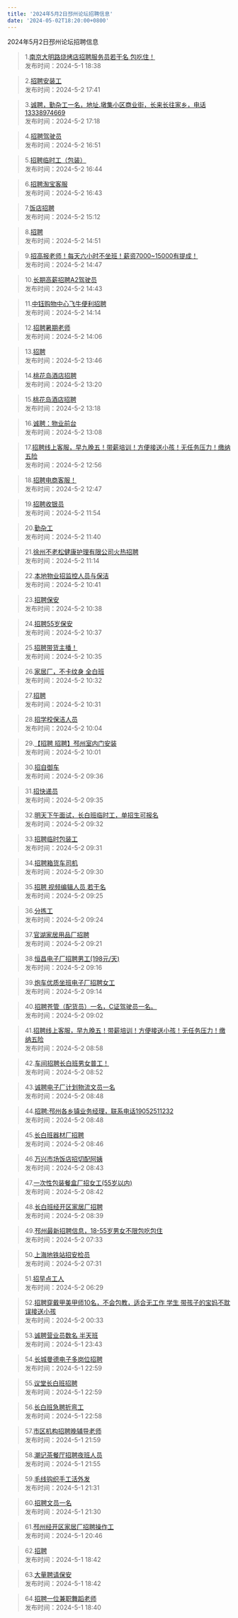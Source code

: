 ```yaml
---
title: '2024年5月2日邳州论坛招聘信息'
date: '2024-05-02T18:20:00+0800'
---
```

2024年5月2日邳州论坛招聘信息
<!--more-->
>1.[南京大明路烧烤店招聘服务员若干名  包吃住！](https://www.pzzc.net/forum.php?mod=viewthread&tid=10414241)<br>
>发布时间：2024-5-1 18:38

>2.[招聘安装工](https://www.pzzc.net/forum.php?mod=viewthread&tid=10414432)<br>
>发布时间：2024-5-2 17:41

>3.[诚聘，勤杂工一名，地址.墩集小区商业街，长来长往家乡，电话13338974669](https://www.pzzc.net/forum.php?mod=viewthread&tid=10414429)<br>
>发布时间：2024-5-2 17:18

>4.[招聘驾驶员](https://www.pzzc.net/forum.php?mod=viewthread&tid=10414426)<br>
>发布时间：2024-5-2 16:51

>5.[招聘临时工（包装）](https://www.pzzc.net/forum.php?mod=viewthread&tid=10414423)<br>
>发布时间：2024-5-2 16:44

>6.[招聘淘宝客服](https://www.pzzc.net/forum.php?mod=viewthread&tid=10414422)<br>
>发布时间：2024-5-2 16:43

>7.[饭店招聘](https://www.pzzc.net/forum.php?mod=viewthread&tid=10414407)<br>
>发布时间：2024-5-2 15:12

>8.[招聘](https://www.pzzc.net/forum.php?mod=viewthread&tid=10414403)<br>
>发布时间：2024-5-2 14:51

>9.[招高报老师！每天六小时不坐班！薪资7000~15000有提成！](https://www.pzzc.net/forum.php?mod=viewthread&tid=10414400)<br>
>发布时间：2024-5-2 14:47

>10.[长期高薪招聘A2驾驶员](https://www.pzzc.net/forum.php?mod=viewthread&tid=10414399)<br>
>发布时间：2024-5-2 14:43

>11.[中钰购物中心飞牛便利招聘](https://www.pzzc.net/forum.php?mod=viewthread&tid=10414398)<br>
>发布时间：2024-5-2 14:14

>12.[招聘暑期老师](https://www.pzzc.net/forum.php?mod=viewthread&tid=10414397)<br>
>发布时间：2024-5-2 14:06

>13.[招聘](https://www.pzzc.net/forum.php?mod=viewthread&tid=10414395)<br>
>发布时间：2024-5-2 13:46

>14.[桃花岛酒店招聘](https://www.pzzc.net/forum.php?mod=viewthread&tid=10414389)<br>
>发布时间：2024-5-2 13:20

>15.[桃花岛酒店招聘](https://www.pzzc.net/forum.php?mod=viewthread&tid=10414388)<br>
>发布时间：2024-5-2 13:18

>16.[诚聘：物业前台](https://www.pzzc.net/forum.php?mod=viewthread&tid=10414380)<br>
>发布时间：2024-5-2 13:08

>17.[招聘线上客服，早九晚五！带薪培训！方便接送小孩！无任务压力！缴纳五险](https://www.pzzc.net/forum.php?mod=viewthread&tid=10414377)<br>
>发布时间：2024-5-2 12:56

>18.[招聘电商客服！](https://www.pzzc.net/forum.php?mod=viewthread&tid=10414376)<br>
>发布时间：2024-5-2 12:47

>19.[招聘收银员](https://www.pzzc.net/forum.php?mod=viewthread&tid=10414371)<br>
>发布时间：2024-5-2 11:54

>20.[勤杂工](https://www.pzzc.net/forum.php?mod=viewthread&tid=10414369)<br>
>发布时间：2024-5-2 11:40

>21.[徐州不老松健康护理有限公司火热招聘](https://www.pzzc.net/forum.php?mod=viewthread&tid=10414362)<br>
>发布时间：2024-5-2 11:14

>22.[本地物业招监控人员与保洁](https://www.pzzc.net/forum.php?mod=viewthread&tid=10414354)<br>
>发布时间：2024-5-2 10:41

>23.[招聘保安](https://www.pzzc.net/forum.php?mod=viewthread&tid=10414352)<br>
>发布时间：2024-5-2 10:38

>24.[招聘55岁保安](https://www.pzzc.net/forum.php?mod=viewthread&tid=10414350)<br>
>发布时间：2024-5-2 10:37

>25.[招聘带货主播！](https://www.pzzc.net/forum.php?mod=viewthread&tid=10414348)<br>
>发布时间：2024-5-2 10:35

>26.[家居厂，不卡纹身 全白班](https://www.pzzc.net/forum.php?mod=viewthread&tid=10414347)<br>
>发布时间：2024-5-2 10:32

>27.[招聘](https://www.pzzc.net/forum.php?mod=viewthread&tid=10414346)<br>
>发布时间：2024-5-2 10:31

>28.[招学校保洁人员](https://www.pzzc.net/forum.php?mod=viewthread&tid=10414342)<br>
>发布时间：2024-5-2 10:04

>29.[【招聘 招聘】邳州室内门安装](https://www.pzzc.net/forum.php?mod=viewthread&tid=10414341)<br>
>发布时间：2024-5-2 10:01

>30.[招自御车](https://www.pzzc.net/forum.php?mod=viewthread&tid=10414336)<br>
>发布时间：2024-5-2 09:36

>31.[招快递员](https://www.pzzc.net/forum.php?mod=viewthread&tid=10414334)<br>
>发布时间：2024-5-2 09:35

>32.[明天下午面试，长白班临时工，单招生可报名](https://www.pzzc.net/forum.php?mod=viewthread&tid=10414333)<br>
>发布时间：2024-5-2 09:32

>33.[招聘临时包装工](https://www.pzzc.net/forum.php?mod=viewthread&tid=10414332)<br>
>发布时间：2024-5-2 09:31

>34.[招聘箱货车司机](https://www.pzzc.net/forum.php?mod=viewthread&tid=10414330)<br>
>发布时间：2024-5-2 09:30

>35.[招聘 视频编辑人员 若干名](https://www.pzzc.net/forum.php?mod=viewthread&tid=10414328)<br>
>发布时间：2024-5-2 09:25

>36.[分拣工](https://www.pzzc.net/forum.php?mod=viewthread&tid=10414327)<br>
>发布时间：2024-5-2 09:24

>37.[官湖家居用品厂招聘](https://www.pzzc.net/forum.php?mod=viewthread&tid=10414322)<br>
>发布时间：2024-5-2 09:21

>38.[恒昌电子厂招聘男工(198元/天)](https://www.pzzc.net/forum.php?mod=viewthread&tid=10414321)<br>
>发布时间：2024-5-2 09:16

>39.[炮车优质坐班电子厂招聘女工](https://www.pzzc.net/forum.php?mod=viewthread&tid=10414320)<br>
>发布时间：2024-5-2 09:14

>40.[招聘苍管（配货员）一名，C证驾驶员一名。](https://www.pzzc.net/forum.php?mod=viewthread&tid=10414318)<br>
>发布时间：2024-5-2 09:02

>41.[招聘线上客服，早九晚五！带薪培训！方便接送小孩！无任务压力！缴纳五险](https://www.pzzc.net/forum.php?mod=viewthread&tid=10414317)<br>
>发布时间：2024-5-2 08:58

>42.[车间招聘长白班男女普工！](https://www.pzzc.net/forum.php?mod=viewthread&tid=10414315)<br>
>发布时间：2024-5-2 08:52

>43.[诚聘电子厂计划物流文员一名](https://www.pzzc.net/forum.php?mod=viewthread&tid=10414314)<br>
>发布时间：2024-5-2 08:48

>44.[招聘:邳州各乡镇业务经理，联系电话19052511232](https://www.pzzc.net/forum.php?mod=viewthread&tid=10414313)<br>
>发布时间：2024-5-2 08:48

>45.[长白班器材厂招聘](https://www.pzzc.net/forum.php?mod=viewthread&tid=10414311)<br>
>发布时间：2024-5-2 08:46

>46.[万兴市场饭店招切配阿姨](https://www.pzzc.net/forum.php?mod=viewthread&tid=10414310)<br>
>发布时间：2024-5-2 08:43

>47.[一次性包装餐盒厂招女工(55岁以内)](https://www.pzzc.net/forum.php?mod=viewthread&tid=10414309)<br>
>发布时间：2024-5-2 08:42

>48.[长白班经开区家居厂招聘](https://www.pzzc.net/forum.php?mod=viewthread&tid=10414307)<br>
>发布时间：2024-5-2 08:39

>49.[邳州最新招聘信息，18-55岁男女不限包吃包住](https://www.pzzc.net/forum.php?mod=viewthread&tid=10414292)<br>
>发布时间：2024-5-2 07:33

>50.[上海地铁站招安检员](https://www.pzzc.net/forum.php?mod=viewthread&tid=10414291)<br>
>发布时间：2024-5-2 07:31

>51.[招早点工人](https://www.pzzc.net/forum.php?mod=viewthread&tid=10414285)<br>
>发布时间：2024-5-2 06:29

>52.[招聘穿戴甲美甲师10名，不会包教，适合无工作  学生 带孩子的宝妈不耽误接送小孩](https://www.pzzc.net/forum.php?mod=viewthread&tid=10414276)<br>
>发布时间：2024-5-2 00:33

>53.[诚聘营业员数名 半天班](https://www.pzzc.net/forum.php?mod=viewthread&tid=10414275)<br>
>发布时间：2024-5-1 23:43

>54.[长城曼德电子多岗位招聘](https://www.pzzc.net/forum.php?mod=viewthread&tid=10414270)<br>
>发布时间：2024-5-1 22:59

>55.[议堂长白班招聘](https://www.pzzc.net/forum.php?mod=viewthread&tid=10414269)<br>
>发布时间：2024-5-1 22:59

>56.[长白班急聘折弯工](https://www.pzzc.net/forum.php?mod=viewthread&tid=10414268)<br>
>发布时间：2024-5-1 22:58

>57.[市区机构招聘晚辅导老师](https://www.pzzc.net/forum.php?mod=viewthread&tid=10414263)<br>
>发布时间：2024-5-1 21:59

>58.[潮记茶餐厅招聘夜班人员](https://www.pzzc.net/forum.php?mod=viewthread&tid=10414262)<br>
>发布时间：2024-5-1 21:55

>59.[毛线钩织手工活外发](https://www.pzzc.net/forum.php?mod=viewthread&tid=10414261)<br>
>发布时间：2024-5-1 21:31

>60.[招聘文员一名](https://www.pzzc.net/forum.php?mod=viewthread&tid=10414260)<br>
>发布时间：2024-5-1 21:30

>61.[邳州经开区家居厂招聘操作工](https://www.pzzc.net/forum.php?mod=viewthread&tid=10414255)<br>
>发布时间：2024-5-1 20:46

>62.[招聘](https://www.pzzc.net/forum.php?mod=viewthread&tid=10414245)<br>
>发布时间：2024-5-1 18:42

>63.[大量聘请保安](https://www.pzzc.net/forum.php?mod=viewthread&tid=10414244)<br>
>发布时间：2024-5-1 18:42

>64.[招聘一位兼职舞蹈老师](https://www.pzzc.net/forum.php?mod=viewthread&tid=10414243)<br>
>发布时间：2024-5-1 18:40

